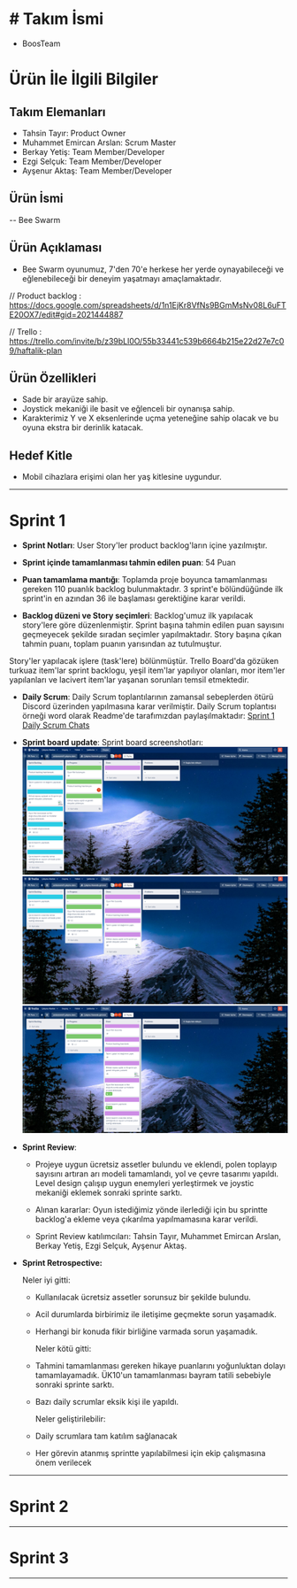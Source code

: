 # # **Takım İsmi**

- BoosTeam

# Ürün İle İlgili Bilgiler

## Takım Elemanları

- Tahsin Tayır: Product Owner
- Muhammet Emircan Arslan: Scrum Master
- Berkay Yetiş: Team Member/Developer
- Ezgi Selçuk: Team Member/Developer
- Ayşenur Aktaş: Team Member/Developer



## Ürün İsmi

-- Bee Swarm

## Ürün Açıklaması

- Bee Swarm oyunumuz, 7'den 70'e herkese her yerde oynayabileceği ve eğlenebileceği bir deneyim yaşatmayı amaçlamaktadır.

// Product backlog : https://docs.google.com/spreadsheets/d/1n1EjKr8VfNs9BGmMsNv08L6uFTE20OX7/edit#gid=2021444887
           
// Trello : https://trello.com/invite/b/z39bLl0O/55b33441c539b6664b215e22d27e7c09/haftalik-plan
## Ürün Özellikleri

- Sade bir arayüze sahip.
- Joystick mekaniği ile basit ve eğlenceli bir oynanışa sahip.
- Karakterimiz Y ve X eksenlerinde uçma yeteneğine sahip olacak ve bu oyuna ekstra bir derinlik katacak.

## Hedef Kitle

- Mobil cihazlara erişimi olan her yaş kitlesine uygundur.

---

# Sprint 1

- **Sprint Notları**: User Story'ler product backlog'ların içine yazılmıştır. 

- **Sprint içinde tamamlanması tahmin edilen puan**: 54 Puan

- **Puan tamamlama mantığı**: Toplamda proje boyunca tamamlanması gereken 110 puanlık backlog bulunmaktadır. 3 sprint'e bölündüğünde ilk sprint'in en azından 36 ile başlaması gerektiğine karar verildi.

- **Backlog düzeni ve Story seçimleri**: Backlog'umuz ilk yapılacak story'lere göre düzenlenmiştir. Sprint başına tahmin edilen puan sayısını geçmeyecek şekilde sıradan seçimler yapılmaktadır. Story başına çıkan tahmin puanı, toplam puanın yarısından az tutulmuştur. 

Story'ler yapılacak işlere (task'lere) bölünmüştür. Trello Board'da gözüken turkuaz item'lar sprint backlogu, yeşil item'lar yapılıyor olanları, mor item'ler yapılanları ve lacivert item'lar yaşanan sorunları temsil etmektedir.

- **Daily Scrum**: Daily Scrum toplantılarının zamansal sebeplerden ötürü Discord üzerinden yapılmasına karar verilmiştir. Daily Scrum toplantısı örneği word olarak Readme'de tarafımızdan paylaşılmaktadır: [Sprint 1 Daily Scrum Chats](***)

- **Sprint board update**: Sprint board screenshotları: 
![Backlog 1](https://github.com/arslanEmircan/Bootcamp97/blob/main/First%20Sprint/Product%20Backlog%201.png) 
![Backlog 2](https://github.com/arslanEmircan/Bootcamp97/blob/main/First%20Sprint/Product%20Backlog%202.png) 
![Backlog 3](https://github.com/arslanEmircan/Bootcamp97/blob/main/First%20Sprint/Product%20Backlog%203f.png)


- **Sprint Review**: 
   
   - Projeye uygun ücretsiz assetler bulundu ve eklendi, polen toplayıp sayısını artıran arı modeli tamamlandı, yol ve çevre tasarımı yapıldı. Level design çalışıp    uygun enemyleri yerleştirmek ve joystic mekaniği eklemek sonraki sprinte sarktı.
   
   - Alınan kararlar: Oyun istediğimiz yönde ilerlediği için bu sprintte backlog'a ekleme veya çıkarılma yapılmamasına karar verildi.
   - Sprint Review katılımcıları: Tahsin Tayır, Muhammet Emircan Arslan, Berkay Yetiş, Ezgi Selçuk, Ayşenur Aktaş.

- **Sprint Retrospective:**
    
    Neler iyi gitti:
  - Kullanılacak ücretsiz assetler sorunsuz bir şekilde bulundu.
  - Acil durumlarda birbirimiz ile iletişime geçmekte sorun yaşamadık.
  - Herhangi bir konuda fikir birliğine varmada sorun yaşamadık.
    
    Neler kötü gitti:
  - Tahmini tamamlanması gereken hikaye puanlarını yoğunluktan dolayı tamamlayamadık. ÜK10'un tamamlanması bayram tatili sebebiyle sonraki sprinte sarktı.
  - Bazı daily scrumlar eksik kişi ile yapıldı.
    
    Neler geliştirilebilir:
  - Daily scrumlara tam katılım sağlanacak
  - Her görevin atanmış sprintte yapılabilmesi için ekip çalışmasına önem verilecek


---

# Sprint 2


---

# Sprint 3

---
